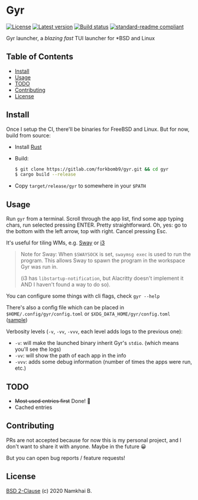 # Gyr

[![License](https://img.shields.io/crates/l/gyr?style=flat-square)](https://gitlab.com/forkbomb9/gyr/-/blob/master/LICENSE)
[![Latest version](https://img.shields.io/crates/v/gyr?style=flat-square)](https://crates.io/crates/gyr)
[![Build status](https://img.shields.io/gitlab/pipeline/forkbomb9/gyr?style=flat-square)]()
[![standard-readme compliant](https://img.shields.io/badge/readme%20style-standard-brightgreen.svg?style=flat-square)](https://github.com/RichardLitt/standard-readme)

Gyr launcher, a _blazing fast_ TUI launcher for *BSD and Linux

## Table of Contents

- [Install](#install)
- [Usage](#usage)
- [TODO](#todos)
- [Contributing](#contributing)
- [License](#license)

## Install

Once I setup the CI, there'll be binaries for FreeBSD and Linux.
But for now, build from source:

* Install [Rust](https://www.rust-lang.org/learn/get-started)
* Build:
    ```sh
    $ git clone https://gitlab.com/forkbomb9/gyr.git && cd gyr
    $ cargo build --release
    ```

* Copy `target/release/gyr` to somewhere in your `$PATH`

## Usage

Run `gyr` from a terminal. Scroll through the app list, find some app typing chars, run selected pressing ENTER. Pretty straightforward.
Oh, yes: go to the bottom with the left arrow, top with right. Cancel pressing Esc.

It's useful for tiling WMs, e.g. [Sway](https://swaywm.org/) or [i3](https://i3wm.org/)

> Note for Sway: When `$SWAYSOCK` is set, `swaymsg exec` is used to run the program.
> This allows Sway to spawn the program in the workspace Gyr was run in.
>
> (i3 has `libstartup-notification`, but Alacritty doesn't implement it AND I haven't found a way to do so).

You can configure some things with cli flags, check `gyr --help`

There's also a config file which can be placed in `$HOME/.config/gyr/config.toml` or `$XDG_DATA_HOME/gyr/config.toml` ([sample](./config.toml))

Verbosity levels (`-v`, `-vv`, `-vvv`, each level adds logs to the previous one):

* `-v`: will make the launched binary inherit Gyr's `stdio`. (which means you'll see the logs)
* `-vv`: will show the path of each app in the info
* `-vvv`: adds some debug information (number of times the apps were run, etc.)

## TODO

* ~~Most used entries first~~ Done! :tada:
* Cached entries

## Contributing

PRs are not accepted because for now this is my personal project, and I don't want to share it with anyone.
Maybe in the future :grinning:

But you can open bug reports / feature requests!

## License

[BSD 2-Clause](./LICENSE) (c) 2020 Namkhai B.
